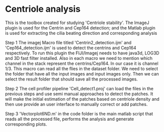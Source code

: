 # Centriole analysis
This is the toolbox created for studying 'Centriole stability'. The ImageJ plugin is used for the Centrin and Cep164 detection; and the Matlab plugin is used for extracting the cilia beating direction and corresponding analysis

Step 1
The imagej Macro file titled 'Centrin2_detection.ijm' and 'Cep164_detection.ijm' is used to detect the centrins and Cep164 respectively. To run this plugin the FIJI/Imagej needs to have java3d, LOG3D and 3D fast filter installed. Also in each macro we need to mention which channel in the stack represent the centrins/Cep164. In our case it is channel 1/3. This macro can read all the flies in the dataset folder. We need to select the folder that have all the input images and input images only. Then we can select the result folder that should save all the processed images.

Step 2
The cell profiler pipeline 'Cell_detect1.proj' can load the files in the previous steps and use semi manual approaches to detect the patches. It will make the initial estimation of the patches based on centriole density and then use provide an user interface to manually correct or add patches.

Step 3
'Vectorplot6ND.m' in the code folder is the main matlab script that reads all the processed file, performs the analysis and generate corresponding plots.



